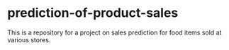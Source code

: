 # prediction-of-product-sales
This is a repository for a project on sales prediction for food items sold at various stores.
